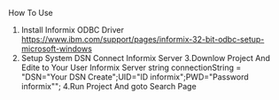 How To Use
1. Install Informix ODBC Driver https://www.ibm.com/support/pages/informix-32-bit-odbc-setup-microsoft-windows
2. Setup System DSN Connect Informix Server
3.Downlow Project And Edite to Your User Informix Server string connectionString = "DSN="Your DSN Create";UID="ID informix";PWD="Password informix"";
4.Run Project And goto Search Page
